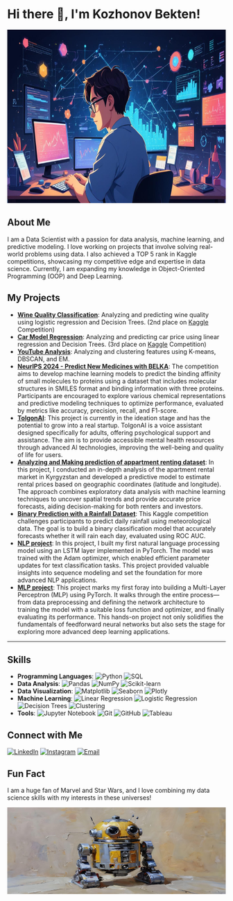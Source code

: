 # Hi there 👋, I'm Kozhonov Bekten!

<p align="center"><img src="pikaso_texttoimage_colorful-flat-illustration-classical-animes-I-am-a.jpeg" width="1000" height= "400"></p>

## About Me

I am a Data Scientist with a passion for data analysis, machine learning, and predictive modeling. I love working on projects that involve solving real-world problems using data. I also achieved a TOP 5 rank in Kaggle competitions, showcasing my competitive edge and expertise in data science. Currently, I am expanding my knowledge in Object-Oriented Programming (OOP) and Deep Learning.



## My Projects

- **[Wine Quality Classification](https://github.com/BektenKozhonov/wine_quality_clasification/blob/main/wine_draft_classification.ipynb)**: Analyzing and predicting wine quality using logistic regression and Decision Trees. (2nd place on [Kaggle](https://www.kaggle.com/competitions/wine-quality-classification-challenge) Competition)
- **[Car Model Regression](https://github.com/BektenKozhonov/car-model-classification/blob/main/Car_final_draft.ipynb)**: Analyzing and predicting car price using linear regression and Decision Trees. (3rd place on [Kaggle](https://www.kaggle.com/competitions/car-valuation-competition) Competition)
- **[YouTube Analysis](https://github.com/BektenKozhonov/DS_getting_education/blob/main/project_youtube.ipynb)**: Analyzing and clustering features using K-means, DBSCAN, and EM.
- **[NeurIPS 2024 - Predict New Medicines with BELKA](https://github.com/BektenKozhonov/leash-BELKA/blob/main/leash-BELKA_OLIMPIAD.ipynb)**: The competition aims to develop machine learning models to predict the binding affinity of small molecules to proteins using a dataset that includes molecular structures in SMILES format and binding information with three proteins. Participants are encouraged to explore various chemical representations and predictive modeling techniques to optimize performance, evaluated by metrics like accuracy, precision, recall, and F1-score.
- **[TolgonAI](https://github.com/BektenKozhonov/TolgonAI.git)**: This project is currently in the ideation stage and has the potential to grow into a real startup. TolgonAI is a voice assistant designed specifically for adults, offering psychological support and assistance. The aim is to provide accessible mental health resources through advanced AI technologies, improving the well-being and quality of life for users.
- **[Analyzing and Making prediction of appartment renting dataset](https://colab.research.google.com/drive/16Jw2rr0bjZ5_gKsKuGRgiFfKvPFgQgcj?usp=sharing)**: In this project, I conducted an in-depth analysis of the apartment rental market in Kyrgyzstan and developed a predictive model to estimate rental prices based on geographic coordinates (latitude and longitude). The approach combines exploratory data analysis with machine learning techniques to uncover spatial trends and provide accurate price forecasts, aiding decision-making for both renters and investors.
- **[Binary Prediction with a Rainfall Dataset](https://colab.research.google.com/drive/1e3FAyi5gcG6HmWCp31lX_L-sSvREOP9d?usp=sharing)**: This Kaggle competition challenges participants to predict daily rainfall using meteorological data. The goal is to build a binary classification model that accurately forecasts whether it will rain each day, evaluated using ROC AUC.
- **[NLP project](https://colab.research.google.com/drive/13ef-9k6hpvLj-X8jPc4_EYm0wJJvuuSZ?usp=sharing)**: In this project, I built my first natural language processing model using an LSTM layer implemented in PyTorch. The model was trained with the Adam optimizer, which enabled efficient parameter updates for text classification tasks. This project provided valuable insights into sequence modeling and set the foundation for more advanced NLP applications.
- **[MLP project](https://colab.research.google.com/drive/1Xin8IkxFPNaq1zslreUlj5LFboOTQVBE?usp=sharing)**: This project marks my first foray into building a Multi-Layer Perceptron (MLP) using PyTorch. It walks through the entire process—from data preprocessing and defining the network architecture to training the model with a suitable loss function and optimizer, and finally evaluating its performance. This hands-on project not only solidifies the fundamentals of feedforward neural networks but also sets the stage for exploring more advanced deep learning applications.



****
## Skills

- **Programming Languages**: ![Python](https://img.shields.io/badge/-Python-3776AB?style=flat-square&logo=python&logoColor=white) ![SQL](https://img.shields.io/badge/-SQL-4479A1?style=flat-square&logo=postgresql&logoColor=white)
- **Data Analysis**: ![Pandas](https://img.shields.io/badge/-Pandas-150458?style=flat-square&logo=pandas&logoColor=white) ![NumPy](https://img.shields.io/badge/-NumPy-013243?style=flat-square&logo=numpy&logoColor=white) ![Scikit-learn](https://img.shields.io/badge/-Scikit--learn-F7931E?style=flat-square&logo=scikit-learn&logoColor=white)
- **Data Visualization**: ![Matplotlib](https://img.shields.io/badge/-Matplotlib-11557C?style=flat-square&logo=python&logoColor=white) ![Seaborn](https://img.shields.io/badge/-Seaborn-3776AB?style=flat-square&logo=python&logoColor=white) ![Plotly](https://img.shields.io/badge/-Plotly-3F4F75?style=flat-square&logo=plotly&logoColor=white)
- **Machine Learning**: ![Linear Regression](https://img.shields.io/badge/-Linear%20Regression-0A0A0A?style=flat-square&logo=linear-regression&logoColor=white) ![Logistic Regression](https://img.shields.io/badge/-Logistic%20Regression-0A0A0A?style=flat-square&logo=logistic-regression&logoColor=white) ![Decision Trees](https://img.shields.io/badge/-Decision%20Trees-0A0A0A?style=flat-square&logo=decision-trees&logoColor=white) ![Clustering](https://img.shields.io/badge/-Clustering-0A0A0A?style=flat-square&logo=clustering&logoColor=white)
- **Tools**: ![Jupyter Notebook](https://img.shields.io/badge/-Jupyter%20Notebook-F37626?style=flat-square&logo=jupyter&logoColor=white) ![Git](https://img.shields.io/badge/-Git-F05032?style=flat-square&logo=git&logoColor=white) ![GitHub](https://img.shields.io/badge/-GitHub-181717?style=flat-square&logo=github&logoColor=white) ![Tableau](https://img.shields.io/badge/-Tableau-E97627?style=flat-square&logo=tableau&logoColor=white)



## Connect with Me

[![LinkedIn](https://img.shields.io/badge/-LinkedIn-0A66C2?style=flat-square&logo=linkedin&logoColor=white)](https://www.linkedin.com/in/bekten-kozhonov-2a6ab1312) 
[![Instagram](https://img.shields.io/badge/-Instagram-E4405F?style=flat-square&logo=instagram&logoColor=white)](https://www.instagram.com/bhekk.k/)
[![Email](https://img.shields.io/badge/-Email-D14836?style=flat-square&logo=gmail&logoColor=white)](mailto:kozhonov1@gmail.com)


## Fun Fact

I am a huge fan of Marvel and Star Wars, and I love combining my data science skills with my interests in these universes!
<p align="center"><img src="fotor-ai-20240619162925.jpg" width="600" height= "200"></p>


